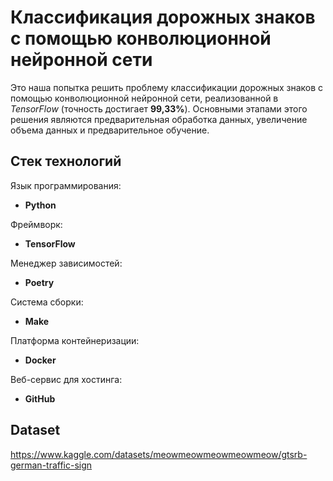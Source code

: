 # Классификация дорожных знаков с помощью конволюционной нейронной сети

Это наша попытка решить проблему классификации дорожных знаков с помощью конволюционной нейронной сети, реализованной в *TensorFlow* (точность достигает **99,33%**). Основными этапами этого решения являются предварительная обработка данных, увеличение объема данных и предварительное обучение.

## Стек технологий

Язык программирования:
* **Python**

Фреймворк:
* **TensorFlow**

Менеджер зависимостей:
* **Poetry**

Система сборки:
* **Make**
 
Платформа контейнеризации:
* **Docker**

Веб-сервис для хостинга:
* **GitHub**

## Dataset
https://www.kaggle.com/datasets/meowmeowmeowmeowmeow/gtsrb-german-traffic-sign
